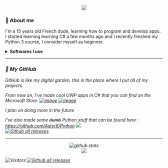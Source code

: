 <p align=center>
  <img src="https://i.imgur.com/rQkBUgo.gif">
</p>


### 🤔 About me
<p>I'm a 15 years old French dude, learning how to program and develop apps.<br/>
I started learning learning C# a few months ago and I recently finished my Python 3 course, I consider myself as beginner.<br/></p>
<details>
  <summary><strong>Softwares I use</strong></summary>
  <p><i>Visual Studio 2019<br/>
    PyCharm (Switched from Visual Studio Code)<br/>
    NSIS (and NSIS script maker)<br/>
    Sublime Text<br/>
    Windows Terminal<br/>
    XAML Controls Gallery<br/>
    Git<i/>
    <p/>
</details>


---
### 🌱 My GitHub
GitHub is like my digital garden, this is the place where I put all of my projects
  
From now on, I've made cool UWP apps in C# that you can find on the Microsoft Store.
[![image](https://github-readme-stats.vercel.app/api/pin/?username=Astyr6&repo=Draw10)](https://github.com/Astyr6/Draw10)
[![image](https://github-readme-stats.vercel.app/api/pin/?username=Astyr6&repo=Media10)](https://github.com/Astyr6/Media10)

_I plan on doing more in the future_
 
 I've also made some <del>dumb</del> Python stuff that can be found here : https://github.com/Astyr6/Python
 <img src="https://github-readme-stats.vercel.app/api/pin/?username=Astyr6&repo=Python"/><br/>
 [![Github all releases](https://img.shields.io/github/downloads/Astyr6/Python/total.svg)](https://github.com/Astyr6/Python/releases/)

---
<p align=center>
<img src="https://github-readme-stats.vercel.app/api/?username=Astyr6&show_icons=true&title_color=fffffff&icon_color=000000&text_color=000000" alt="github stats"/></br>
<img src="https://github-readme-stats.vercel.app/api/top-langs/?username=Astyr6&layout=compact"/><br/>
</p>

![Visitors](https://visitor-badge.laobi.icu/badge?page_id=Astyr6.Astyr6) [![Github all releases](https://img.shields.io/github/downloads/Naereen/StrapDown.js/total.svg)](https://GitHub.com/Naereen/StrapDown.js/releases/)
<!--
**Astyr6/Astyr6** is a ✨ _special_ ✨ repository because its `README.md` (this file) appears on your GitHub profile.

Here are some ideas to get you started:

- 🔭 I’m currently working on ...
- 🌱 I’m currently learning ...
- 👯 I’m looking to collaborate on ...
- 🤔 I’m looking for help with ...
- 💬 Ask me about ...
- 📫 How to reach me: ...
- 😄 Pronouns: ...
- ⚡ Fun fact: ...
-->
